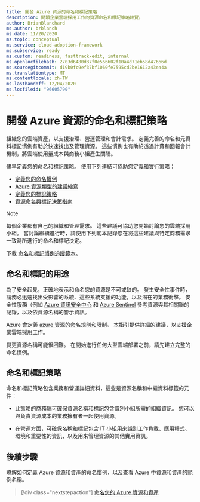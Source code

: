 ```yaml
---
title: 開發 Azure 資源的命名和標記策略
description: 閱讀企業雲端採用工作的資源命名和標記策略總覽。
author: BrianBlanchard
ms.author: brblanch
ms.date: 11/20/2020
ms.topic: conceptual
ms.service: cloud-adoption-framework
ms.subservice: ready
ms.custom: readiness, fasttrack-edit, internal
ms.openlocfilehash: 2703d6480d37f0e566602f10a4d71eb58d47666d
ms.sourcegitcommit: d19b0fc9ef37bf1060fe7595cd2be1612a43ea4a
ms.translationtype: MT
ms.contentlocale: zh-TW
ms.lasthandoff: 12/04/2020
ms.locfileid: "96605790"
---
```

# <a name="develop-your-naming-and-tagging-strategy-for-azure-resources"></a>開發 Azure 資源的命名和標記策略

組織您的雲端資產，以支援治理、營運管理和會計需求。 定義完善的命名和元資料標記慣例有助於快速找出及管理資源。 這些慣例也有助於透過計費和回報會計機制，將雲端使用量成本與商務小組產生關聯。

儘早定義您的命名和標記策略。 使用下列連結可協助您定義和實行策略：

- [定義您的命名慣例](./resource-naming.md)
- [Azure 資源類型的建議縮寫](./resource-abbreviations.md)
- [定義您的標記策略](./resource-tagging.md)
- [資源命名與標記決策指南](../../decision-guides/resource-tagging/index.md)

> [!NOTE]
> 每個企業都有自己的組織和管理需求。 這些建議可協助您開始討論您的雲端採用小組。 當討論繼續進行時，請使用下列範本記錄您在將這些建議與特定商務需求一致時所進行的命名和標記決定。
>
> 下載 [命名和標記慣例追蹤範本](https://raw.githubusercontent.com/microsoft/CloudAdoptionFramework/master/ready/naming-and-tagging-conventions-tracking-template.xlsx)。

## <a name="purpose-of-naming-and-tagging"></a>命名和標記的用途

為了安全起見，正確地表示和命名您的資源是不可或缺的。 發生安全性事件時，請務必迅速找出受影響的系統、這些系統支援的功能，以及潛在的業務衝擊。 安全性服務（例如 [Azure 資訊安全中心](/azure/security-center/security-center-introduction) 和 [Azure Sentinel](/azure/sentinel) 參考資源與其相關聯的記錄，以及依資源名稱的警示資訊。

Azure 會定義 [azure 資源的命名規則和限制](/azure/azure-resource-manager/management/resource-name-rules)。 本指引提供詳細的建議，以支援企業雲端採用工作。

變更資源名稱可能很困難。 在開始進行任何大型雲端部署之前，請先建立完整的命名慣例。

## <a name="naming-and-tagging-strategy"></a>命名和標記策略

命名和標記策略包含業務和營運詳細資料，這些是資源名稱和中繼資料標籤的元件：

- 此策略的商務端可確保資源名稱和標記包含識別小組所需的組織資訊。 您可以與負責資源成本的業務擁有者一起使用資源。

- 在營運方面，可確保名稱和標記包含 IT 小組用來識別工作負載、應用程式、環境和重要性的資訊，以及用來管理資源的其他實用資訊。

## <a name="next-steps"></a>後續步驟

瞭解如何定義 Azure 資源和資產的命名慣例，以及查看 Azure 中資源和資產的範例名稱。

> [!div class="nextstepaction"]
> [命名您的 Azure 資源和資產](./resource-naming.md)
